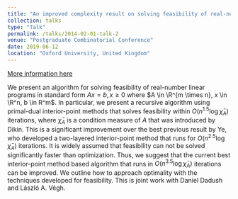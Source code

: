```yaml
---
title: "An improved complexity result on solving feasibility of real-numbered linear programs"
collection: talks
type: "Talk"
permalink: /talks/2014-02-01-talk-2
venue: "Postgraduate Combinatorial Conference"
date: 2019-06-12
location: "Oxford University, United Kingdom"
---
```


[More information here](https://pcc2019.github.io/pcc2019-handbook.pdf)

We present an algorithm for solving feasibility of real-number
linear programs in standard form $Ax = b, x \ge 0$ where $A \in \R^{m \times n}, x \in \R^n, b \in R^m$. In particular, we present a recursive
algorithm using primal-dual interior-point methods that solves
feasibility within $O(n^{1.5} \log\bar\chi_A)$ iterations, where $\bar\chi_A$ is a condition measure of $A$ that was introduced by Dikin. This is a significant improvement over the best previous result by Ye,
who developed a two-layered interior-point method that runs for
$O(n^{2.5} \log \bar\chi_A)$ iterations. It is widely assumed that feasibility
can not be solved significantly faster than optimization. Thus,
we suggest that the current best interior-point method based algorithm that runs in $O(n^{3.5} \log \bar\chi_A)$ iterations can be improved.
We outline how to approach optimality with the techniques developed for feasibility.
This is joint work with Daniel Dadush and L&aacute;szl&oacute; A. V&eacute;gh.
